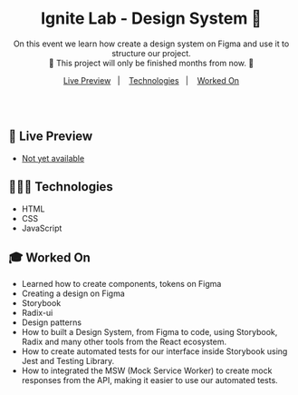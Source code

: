 <h1 align="center"> Ignite Lab - Design System 🎨 </h1>

<p align="center">
On this event we learn how create a design system on Figma and use it to structure our project. <br/>
🚧 This project will only be finished months from now. 🚧
</p>

<p align="center">
  <a href="#-live-preview">Live Preview</a>&nbsp;&nbsp;&nbsp;|&nbsp;&nbsp;&nbsp;
  <a href="#-technologies">Technologies</a>&nbsp;&nbsp;&nbsp;|&nbsp;&nbsp;&nbsp;
  <a href="#-worked-on">Worked On</a>
</p>

<br/>

<br/>

## 📝 Live Preview 

- [Not yet available](https://github.com/diegommagno/ignite-lab-design-system)

## 🧑🏻‍💻 Technologies

- HTML
- CSS
- JavaScript

## 🎓 Worked On

- Learned how to create components, tokens on Figma
- Creating a design on Figma
- Storybook
- Radix-ui
- Design patterns
- How to built a Design System, from Figma to code, using Storybook, Radix and many other tools from the React ecosystem.
- How to create automated tests for our interface inside Storybook using Jest and Testing Library. 
- How to integrated the MSW (Mock Service Worker) to create mock responses from the API, making it easier to use our automated tests.


